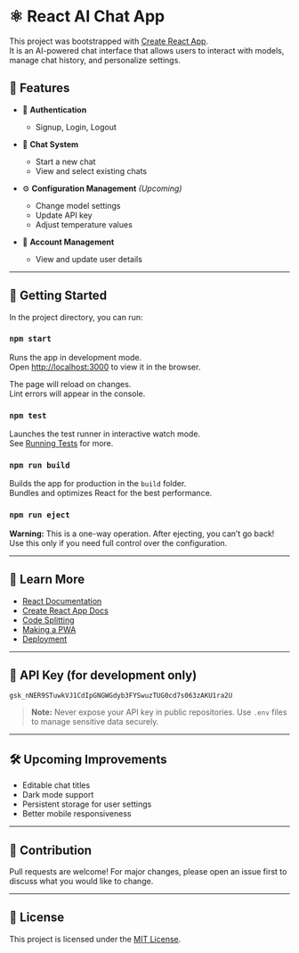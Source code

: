 # ⚛️ React AI Chat App

This project was bootstrapped with [Create React App](https://github.com/facebook/create-react-app).  
It is an AI-powered chat interface that allows users to interact with models, manage chat history, and personalize settings.

## 🚀 Features

- 🔐 **Authentication**
  - Signup, Login, Logout

- 💬 **Chat System**
  - Start a new chat
  - View and select existing chats

- ⚙️ **Configuration Management** *(Upcoming)*
  - Change model settings
  - Update API key
  - Adjust temperature values

- 👤 **Account Management**
  - View and update user details

---

## 📂 Getting Started

In the project directory, you can run:

### `npm start`
Runs the app in development mode.  
Open [http://localhost:3000](http://localhost:3000) to view it in the browser.

The page will reload on changes.  
Lint errors will appear in the console.

### `npm test`
Launches the test runner in interactive watch mode.  
See [Running Tests](https://facebook.github.io/create-react-app/docs/running-tests) for more.

### `npm run build`
Builds the app for production in the `build` folder.  
Bundles and optimizes React for the best performance.

### `npm run eject`
**Warning:** This is a one-way operation. After ejecting, you can’t go back!  
Use this only if you need full control over the configuration.

---

## 📖 Learn More

- [React Documentation](https://reactjs.org/)
- [Create React App Docs](https://facebook.github.io/create-react-app/docs/getting-started)
- [Code Splitting](https://facebook.github.io/create-react-app/docs/code-splitting)
- [Making a PWA](https://facebook.github.io/create-react-app/docs/making-a-progressive-web-app)
- [Deployment](https://facebook.github.io/create-react-app/docs/deployment)

---

## 🔑 API Key (for development only)

```
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
```

> **Note:** Never expose your API key in public repositories. Use `.env` files to manage sensitive data securely.

---

## 🛠️ Upcoming Improvements

- Editable chat titles
- Dark mode support
- Persistent storage for user settings
- Better mobile responsiveness

---

## 🤝 Contribution

Pull requests are welcome! For major changes, please open an issue first to discuss what you would like to change.

---

## 📃 License

This project is licensed under the [MIT License](LICENSE).
